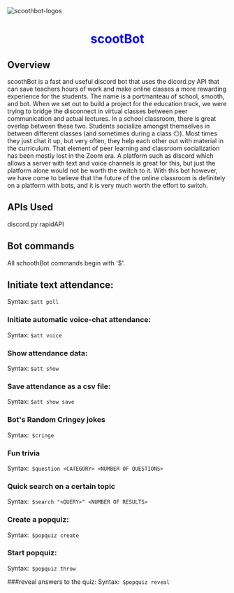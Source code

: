 ![scoothbot-logos](https://user-images.githubusercontent.com/38008146/123531741-b0cdbd80-d724-11eb-9109-2ba4f05f04c1.jpeg)

<h1 align="center" >
  <span style="color : blue;">scootBot</span>
</h1>


## Overview

scoothBot is a fast and useful discord bot that uses the dicord.py API that can save teachers hours of work and make online classes a more rewarding experience for the students. The name is a portmanteau of school, smooth, and bot.
When we set out to build a project for the education track, we were trying to bridge the disconnect in virtual classes between peer communication and actual lectures. In a school classroom, there is great overlap between these two. Students socialize amongst themselves in between different classes (and sometimes during a class 😶). Most times they just chat it up, but very often, they help each other out with material in the curriculum. That element of peer learning and classroom socialization has been mostly lost in the Zoom era. A platform such as discord which allows a server with text and voice channels is great for this, but just the platform alone would not be worth the switch to it. With this bot however, we have come to believe that the future of the online classroom is definitely on a platform with bots, and it is very much worth the effort to switch.

## APIs Used 
discord.py
rapidAPI

## Bot commands 
All schoothBot commands begin with '$'.
## Initiate text attendance:
Syntax: `$att poll`

### Initiate automatic voice-chat attendance:
Syntax: `$att voice`

### Show attendance data:
Syntax: `$att show`
  
### Save attendance as a csv file:
Syntax: `$att show save`

### Bot's Random Cringey jokes ### 
Syntax:` $cringe`
  
### Fun trivia ###
Syntax:` $question <CATEGORY> <NUMBER OF QUESTIONS>`
  
### Quick search on a certain topic ###
Syntax:` $search "<QUERY>" <NUMBER OF RESULTS>`

### Create a popquiz:
Syntax:` $popquiz create`

### Start popquiz:
Syntax:` $popquiz throw`

###reveal answers to the quiz:
Syntax:` $popquiz reveal`
  
